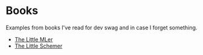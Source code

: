 # Books
Examples from books I've read for dev swag and in case I forget something.

- [The Little MLer](http://www.ccs.neu.edu/home/matthias/BTML/index.html)
- [The Little Schemer](https://mitpress.mit.edu/index.php?q=books%2Flittle-schemer)

